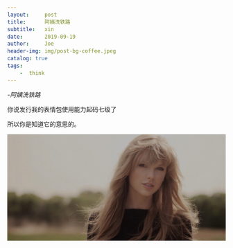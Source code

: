 ```yaml
---
layout:     post
title:      阿姨洗铁路
subtitle:   xin
date:       2019-09-19
author:     Joe
header-img: img/post-bg-coffee.jpeg
catalog: true
tags:
    -  think   
---
```


*-阿姨洗铁路*

你说发行我的表情包使用能力起码七级了

所以你是知道它的意思的。

![avatar](img/post-bg-swift2.jpg)

